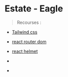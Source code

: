 # Estate - Eagle

> Recourses : 

- [Tailwind css](https://tailwindcss.com/docs/guides/vite)
- [react router dom](https://reactrouter.com/en/main/start/tutorial)
- [react helmet](https://www.npmjs.com/package/react-helmet-async)


- [](https://react-icons.github.io/react-icons/)
- [](https://swiperjs.com/get-started)
